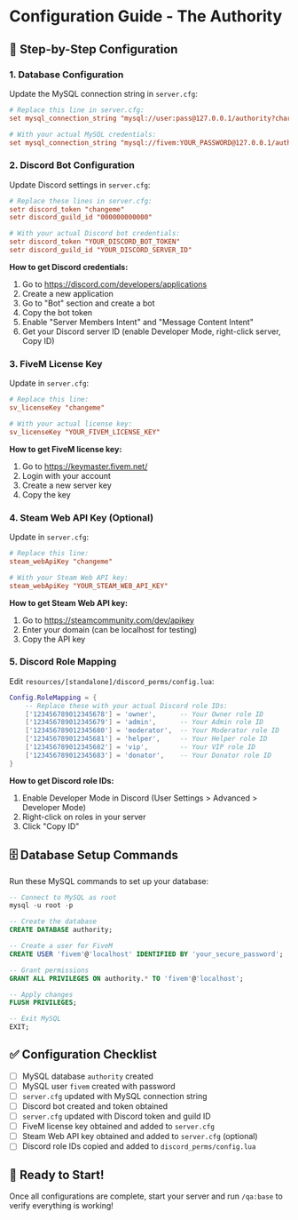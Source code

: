 # Configuration Guide - The Authority

## 🔧 Step-by-Step Configuration

### 1. Database Configuration

Update the MySQL connection string in `server.cfg`:

```cfg
# Replace this line in server.cfg:
set mysql_connection_string "mysql://user:pass@127.0.0.1/authority?charset=utf8mb4"

# With your actual MySQL credentials:
set mysql_connection_string "mysql://fivem:YOUR_PASSWORD@127.0.0.1/authority?charset=utf8mb4"
```

### 2. Discord Bot Configuration

Update Discord settings in `server.cfg`:

```cfg
# Replace these lines in server.cfg:
setr discord_token "changeme"
setr discord_guild_id "000000000000"

# With your actual Discord bot credentials:
setr discord_token "YOUR_DISCORD_BOT_TOKEN"
setr discord_guild_id "YOUR_DISCORD_SERVER_ID"
```

**How to get Discord credentials:**
1. Go to https://discord.com/developers/applications
2. Create a new application
3. Go to "Bot" section and create a bot
4. Copy the bot token
5. Enable "Server Members Intent" and "Message Content Intent"
6. Get your Discord server ID (enable Developer Mode, right-click server, Copy ID)

### 3. FiveM License Key

Update in `server.cfg`:

```cfg
# Replace this line:
sv_licenseKey "changeme"

# With your actual license key:
sv_licenseKey "YOUR_FIVEM_LICENSE_KEY"
```

**How to get FiveM license key:**
1. Go to https://keymaster.fivem.net/
2. Login with your account
3. Create a new server key
4. Copy the key

### 4. Steam Web API Key (Optional)

Update in `server.cfg`:

```cfg
# Replace this line:
steam_webApiKey "changeme"

# With your Steam Web API key:
steam_webApiKey "YOUR_STEAM_WEB_API_KEY"
```

**How to get Steam Web API key:**
1. Go to https://steamcommunity.com/dev/apikey
2. Enter your domain (can be localhost for testing)
3. Copy the API key

### 5. Discord Role Mapping

Edit `resources/[standalone]/discord_perms/config.lua`:

```lua
Config.RoleMapping = {
    -- Replace these with your actual Discord role IDs:
    ['123456789012345678'] = 'owner',      -- Your Owner role ID
    ['123456789012345679'] = 'admin',      -- Your Admin role ID  
    ['123456789012345680'] = 'moderator',  -- Your Moderator role ID
    ['123456789012345681'] = 'helper',     -- Your Helper role ID
    ['123456789012345682'] = 'vip',        -- Your VIP role ID
    ['123456789012345683'] = 'donator',    -- Your Donator role ID
}
```

**How to get Discord role IDs:**
1. Enable Developer Mode in Discord (User Settings > Advanced > Developer Mode)
2. Right-click on roles in your server
3. Click "Copy ID"

## 🗄️ Database Setup Commands

Run these MySQL commands to set up your database:

```sql
-- Connect to MySQL as root
mysql -u root -p

-- Create the database
CREATE DATABASE authority;

-- Create a user for FiveM
CREATE USER 'fivem'@'localhost' IDENTIFIED BY 'your_secure_password';

-- Grant permissions
GRANT ALL PRIVILEGES ON authority.* TO 'fivem'@'localhost';

-- Apply changes
FLUSH PRIVILEGES;

-- Exit MySQL
EXIT;
```

## ✅ Configuration Checklist

- [ ] MySQL database `authority` created
- [ ] MySQL user `fivem` created with password
- [ ] `server.cfg` updated with MySQL connection string
- [ ] Discord bot created and token obtained
- [ ] `server.cfg` updated with Discord token and guild ID
- [ ] FiveM license key obtained and added to `server.cfg`
- [ ] Steam Web API key obtained and added to `server.cfg` (optional)
- [ ] Discord role IDs copied and added to `discord_perms/config.lua`

## 🚀 Ready to Start!

Once all configurations are complete, start your server and run `/qa:base` to verify everything is working!




